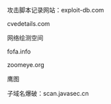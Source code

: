 

攻击脚本记录网站：exploit-db.com

cvedetails.com



网络绘测空间

fofa.info

zoomeye.org

鹰图



子域名爆破：scan.javasec.cn

